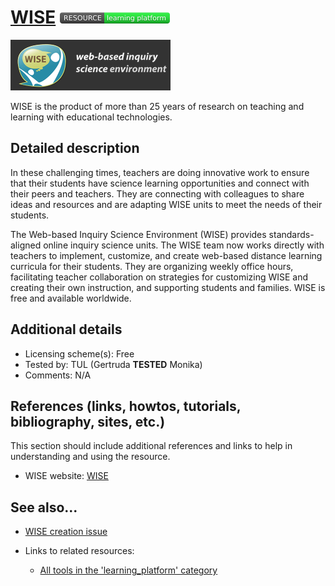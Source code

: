 # [WISE](https://wise.berkeley.edu/)  [<img src="images/resource-learning_platform.png" align="bottom">](https://github.com/e-CLOSE/Toolbox/issues?q=label%3A02_RESOURCE+label%3Alearning_platform)

![WISE Logo](images/WISEberk.png)

WISE is the product of more than 25 years of research on teaching and learning with educational technologies.


## Detailed description

In these challenging times, teachers are doing innovative work to ensure that their students have science learning opportunities and connect with their peers and teachers. They are connecting with colleagues to share ideas and resources and are adapting WISE units to meet the needs of their students.

The Web-based Inquiry Science Environment (WISE) provides standards-aligned online inquiry science units. The WISE team now works directly with teachers to implement, customize, and create web-based distance learning curricula for their students. They are organizing weekly office hours, facilitating teacher collaboration on strategies for customizing WISE and creating their own instruction, and supporting students and families. WISE is free and available worldwide.

## Additional details

- Licensing scheme(s): Free
- Tested by: TUL (Gertruda __TESTED__ Monika)
- Comments: N/A


## References (links, howtos, tutorials, bibliography, sites, etc.)

This section should include additional references and links to help in
understanding and using the resource.

- WISE website: [WISE](https://wise.berkeley.edu/)


## See also...

- [WISE creation issue](https://github.com/e-CLOSE/Toolbox/issues/192)
- Links to related resources:

  - [All tools in the 'learning_platform' category](https://github.com/e-CLOSE/Toolbox/issues?q=label%3A02_RESOURCE+label%3Alearning_platform)
